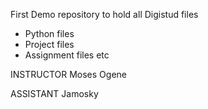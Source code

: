 First Demo repository to hold all Digistud files
- Python files
- Project files
- Assignment files etc


INSTRUCTOR
Moses Ogene

ASSISTANT 
Jamosky
